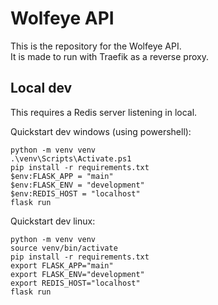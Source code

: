 # Wolfeye API

This is the repository for the Wolfeye API.  
It is made to run with Traefik as a reverse proxy.

## Local dev

This requires a Redis server listening in local.

Quickstart dev windows (using powershell):
```
python -m venv venv
.\venv\Scripts\Activate.ps1
pip install -r requirements.txt
$env:FLASK_APP = "main"
$env:FLASK_ENV = "development"
$env:REDIS_HOST = "localhost"
flask run
```

Quickstart dev linux:
```
python -m venv venv
source venv/bin/activate
pip install -r requirements.txt
export FLASK_APP="main"
export FLASK_ENV="development"
export REDIS_HOST="localhost"
flask run
```
